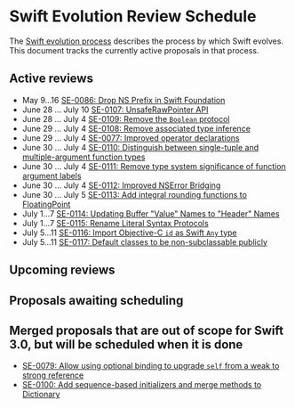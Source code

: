 # Swift Evolution Review Schedule

The [Swift evolution process][evolution-process] describes the process
by which Swift evolves. This document tracks the currently active
proposals in that process.

## Active reviews

* May 9...16 [SE-0086: Drop NS Prefix in Swift Foundation](proposals/0086-drop-foundation-ns.md)
* June 28 ... July 10 [SE-0107: UnsafeRawPointer API](proposals/0107-unsaferawpointer.md)
* June 28 ... July 4 [SE-0109: Remove the `Boolean` protocol](proposals/0109-remove-boolean.md)
* June 29 ... July 4 [SE-0108: Remove associated type inference](proposals/0108-remove-assoctype-inference.md)
* June 29 ... July 4 [SE-0077: Improved operator declarations](proposals/0077-operator-precedence.md)
* June 30 ... July 4 [SE-0110: Distinguish between single-tuple and multiple-argument function types](proposals/0110-distingish-single-tuple-arg.md)
* June 30 ... July 4 [SE-0111: Remove type system significance of function argument labels](proposals/0111-remove-arg-label-type-significance.md)
* June 30 ... July 4 [SE-0112: Improved NSError Bridging](proposals/0112-nserror-bridging.md)
* June 30 ... July 5 [SE-0113: Add integral rounding functions to FloatingPoint](proposals/0113-rounding-functions-on-floatingpoint.md)
* July 1...7 [SE-0114: Updating Buffer "Value" Names to "Header" Names](proposals/0114-buffer-naming.md)
* July 1...7 [SE-0115: Rename Literal Syntax Protocols](proposals/0115-literal-syntax-protocols.md)
* July 5...11 [SE-0116: Import Objective-C `id` as Swift `Any` type](proposals/0116-id-as-any.md)
* July 5...11 [SE-0117: Default classes to be non-subclassable publicly](0117-non-public-subclassable-by-default.md)

## Upcoming reviews

## Proposals awaiting scheduling


## Merged proposals that are out of scope for Swift 3.0, but will be scheduled when it is done

* [SE-0079: Allow using optional binding to upgrade `self` from a weak to strong reference](proposals/0079-upgrade-self-from-weak-to-strong.md)
* [SE-0100: Add sequence-based initializers and merge methods to Dictionary](proposals/0100-add-sequence-based-init-and-merge-to-dictionary.md)

[evolution-process]: process.md  "The Swift evolution process"

